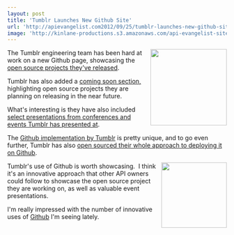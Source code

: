 ```yaml
---
layout: post
title: 'Tumblr Launches New Github Site'
url: 'http://apievangelist.com2012/09/25/tumblr-launches-new-github-site/'
image: 'http://kinlane-productions.s3.amazonaws.com/api-evangelist-site/blog/tumblr-black-logo.png'
---
```



<p>
     <img src="https://s3.amazonaws.com/kinlane-productions/tumblr/tumblr-black-logo.png"  width="175" align="right" />
</p>
<p>
     The Tumblr engineering team has been hard at work on a new Github page, showcasing the <a href="http://tumblr.github.com/code">open source projects they've released</a>.  
</p>
<p>
     Tumblr has also added a <a href="http://tumblr.github.com/coming-soon">coming soon section,</a> highlighting open source projects they are planning on releasing in the near future.
</p>
<p>
     What's interesting is they have also included <a href="http://tumblr.github.com/presentations">select presentations from conferences and events Tumblr has presented at</a>. 
</p>
<p>
     The <a href="http://tumblr.github.com/">Github implementation by Tumblr</a> is pretty unique, and to go even further, Tumblr has also <a href="https://github.com/tumblr/tumblr.github.com">open sourced their whole approach to deploying it on Github</a>.
</p>
<p>
     <a title="Github" href="https://github.com/"><img src="https://s3.amazonaws.com/kinlane-productions/github/github-logo.png"  width="150" align="right" /></a>
</p>
<p>
     Tumblr's use of Github is worth showcasing.  I think it's an innovative approach that other API owners could follow to showcase the open source project they are working on, as well as valuable event presentations.
</p>
<p>
     I'm really impressed with the number of innovative uses of <a title="Github" href="https://github.com/">Github</a> I'm seeing lately.
</p>
